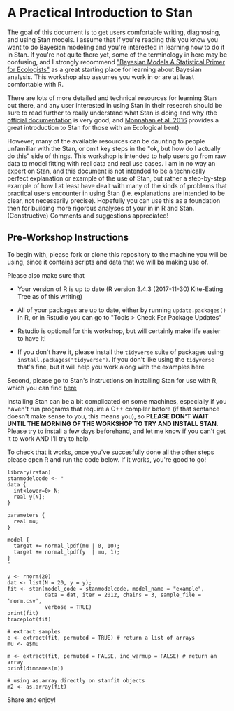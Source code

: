 # A Practical Introduction to Stan

The goal of this document is to get users comfortable writing, diagnosing, and using Stan models. I assume that if you're reading this you know you want to do Bayesian modeling and you're interested in learning how to do it in Stan. If you're not quite there yet, some of the terminology in here may be confusing, and I strongly recommend ["Bayesian Models A Statistical Primer for Ecologists"](https://press.princeton.edu/titles/10523.html) as a great starting place for learning about Bayesian analysis. This workshop also assumes you work in or are at least comfortable with R. 

There are lots of more detailed and technical resources for learning Stan out there, and any user interested in using Stan in their research should be sure to read further to really understand what Stan is doing and why (the [official documentation](http://mc-stan.org/users/documentation/) is very good, and [Monnahan et al. 2016](http://onlinelibrary.wiley.com/doi/10.1111/2041-210X.12681/abstract) provides a great introduction to Stan for those with an Ecological bent). 

However, many of the available resources can be daunting to people unfamiliar with the Stan, or omit key steps in the "ok, but how do I actually do this" side of things. This workshop is intended to help users go from raw data to model fitting with real data and real use cases. I am in no way an expert on Stan, and this document is not intended to be a technically perfect explanation or example of the use of Stan, but rather a step-by-step example of how I at least have dealt with many of the kinds of problems that practical users encounter in using Stan (i.e. explanations are intended to be clear, not necessarily precise). Hopefully you can use this as a foundation then for building more rigorous analyses of your in in R and Stan. (Constructive) Comments and suggestions appreciated!

## Pre-Workshop Instructions

To begin with, please fork or clone this repository to the machine you will be using, since it contains scripts and data that we will ba making use of. 

Please also make sure that 

  - Your version of R is up to date (R version 3.4.3 (2017-11-30) Kite-Eating Tree as of this writing)
  
  - All of your packages are up to date, either by running `update.packages()` in R, or in Rstudio you can go to "Tools > Check For Package Updates"
  
  - Rstudio is optional for this workshop, but will certainly make life easier to have it!
  
  - If you don't have it, please install the `tidyverse` suite of packages using `install.packages("tidyverse")`. If you don't like using the `tidyverse` that's fine, but it will help you work along with the examples here

Second, please go to Stan's instructions on installing Stan for use with R, which you can find [here](https://github.com/stan-dev/rstan/wiki/RStan-Getting-Started)

Installing Stan can be a bit complicated on some machines, especially if you haven't run programs that require a C++ compiler before (if that sentance doesn't make sense to you, this means you), so **PLEASE DON'T WAIT UNTIL THE MORNING OF THE WORKSHOP TO TRY AND INSTALL STAN**. Please try to install a few days beforehand, and let me know if you can't get it to work AND I'll try to help. 

To check that it works, once you've succesfully done all the other steps please open R and run the code below. If it works, you're good to go!

```
library(rstan)
stanmodelcode <- "
data {
  int<lower=0> N;
  real y[N];
} 

parameters {
  real mu;
} 

model {
  target += normal_lpdf(mu | 0, 10);
  target += normal_lpdf(y  | mu, 1);
} 
"

y <- rnorm(20) 
dat <- list(N = 20, y = y); 
fit <- stan(model_code = stanmodelcode, model_name = "example", 
            data = dat, iter = 2012, chains = 3, sample_file = 'norm.csv',
            verbose = TRUE) 
print(fit)
traceplot(fit)

# extract samples 
e <- extract(fit, permuted = TRUE) # return a list of arrays 
mu <- e$mu 

m <- extract(fit, permuted = FALSE, inc_warmup = FALSE) # return an array 
print(dimnames(m))

# using as.array directly on stanfit objects 
m2 <- as.array(fit)

```

Share and enjoy!
